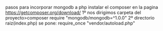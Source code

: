 pasos para incorporar mongodb a php
instalar el composer en la pagina https://getcomposer.org/download/
1º nos dirigimos carpeta del proyecto>composer require "mongodb/mongodb=^1.0.0"
2º directorio raiz(index.php) se pone:
    require_once "vendor/autoload.php" 